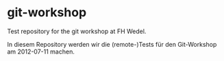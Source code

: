 git-workshop
============

Test repository for the git workshop at FH Wedel.

In diesem Repository werden wir die (remote-)Tests für den
Git-Workshop am 2012-07-11 machen.
